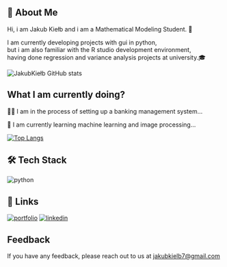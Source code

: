## 🚀 About Me
Hi, i am Jakub Kiełb and i am a  Mathematical Modeling Student. 🧮

I am currently developing projects with gui in python,\
but i am also familiar with the R studio development environment,\
 having done regression and variance analysis projects at university.🎓


![JakubKiełb GitHub stats](https://github-readme-stats.vercel.app/api?username=Thizz00&show_icons=true&theme=radical)


## What I am currently doing?
👩‍💻 I am in the process of setting up a banking management system...

🧠 I am currently learning machine learning and image processing...



[![Top Langs](https://github-readme-stats.vercel.app/api/top-langs/?username=Thizz00&langs_count=8)](https://github.com/Thizz00/github-readme-stats)

## 🛠  Tech Stack
![python](https://camo.githubusercontent.com/1d60a65352c961dc0bc3bfcddb926a34787b47ffced9bcadeaea32962297ef5a/68747470733a2f2f696d672e736869656c64732e696f2f62616467652f2d507974686f6e2d3035313232413f7374796c653d666c6174266c6f676f3d707974686f6e)

## 🔗 Links
[![portfolio](https://img.shields.io/badge/my_portfolio-000?style=for-the-badge&logo=ko-fi&logoColor=white)](https://jakubkielb.netlify.app)
[![linkedin](https://img.shields.io/badge/linkedin-0A66C2?style=for-the-badge&logo=linkedin&logoColor=white)](https://www.linkedin.com/in/jakub-kiełb/)




## Feedback

If you have any feedback, please reach out to us at  jakubkielb7@gmail.com
